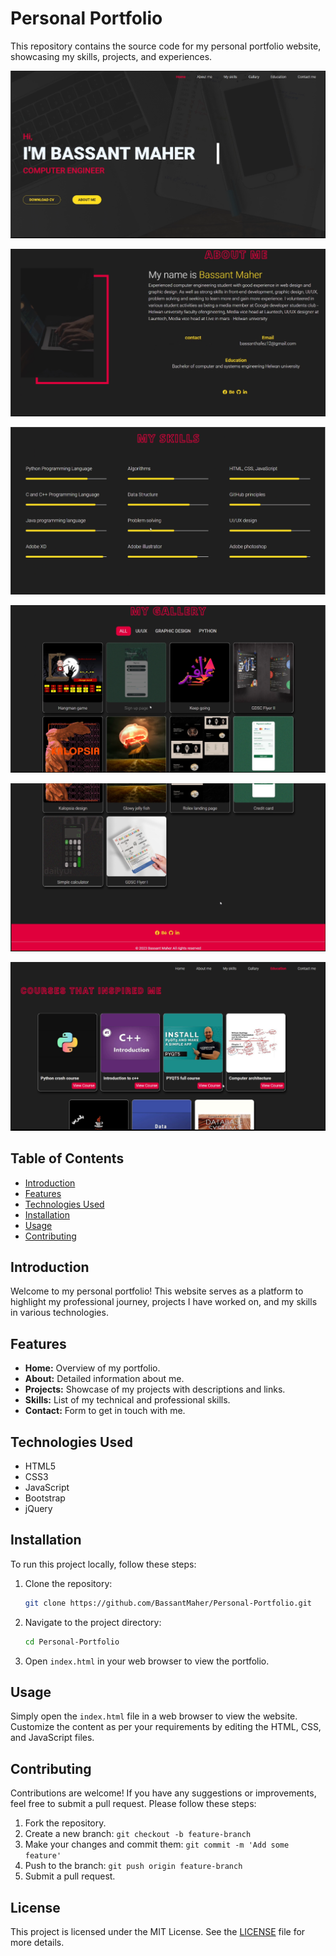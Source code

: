# Personal Portfolio

This repository contains the source code for my personal portfolio website, showcasing my skills, projects, and experiences.


![Portfolio Screenshot](images/1.png)

![Portfolio Screenshot](images/2.png)

![Portfolio Screenshot](images/3.png)

![Portfolio Screenshot](images/4.png)

![Portfolio Screenshot](images/5.png)

![Portfolio Screenshot](images/6.png)

## Table of Contents
- [Introduction](#introduction)
- [Features](#features)
- [Technologies Used](#technologies-used)
- [Installation](#installation)
- [Usage](#usage)
- [Contributing](#contributing)


## Introduction
Welcome to my personal portfolio! This website serves as a platform to highlight my professional journey, projects I have worked on, and my skills in various technologies.

## Features
- **Home:** Overview of my portfolio.
- **About:** Detailed information about me.
- **Projects:** Showcase of my projects with descriptions and links.
- **Skills:** List of my technical and professional skills.
- **Contact:** Form to get in touch with me.

## Technologies Used
- HTML5
- CSS3
- JavaScript
- Bootstrap
- jQuery

## Installation
To run this project locally, follow these steps:

1. Clone the repository:
    ```bash
    git clone https://github.com/BassantMaher/Personal-Portfolio.git
    ```
2. Navigate to the project directory:
    ```bash
    cd Personal-Portfolio
    ```
3. Open `index.html` in your web browser to view the portfolio.

## Usage
Simply open the `index.html` file in a web browser to view the website. Customize the content as per your requirements by editing the HTML, CSS, and JavaScript files.

## Contributing
Contributions are welcome! If you have any suggestions or improvements, feel free to submit a pull request. Please follow these steps:

1. Fork the repository.
2. Create a new branch: `git checkout -b feature-branch`
3. Make your changes and commit them: `git commit -m 'Add some feature'`
4. Push to the branch: `git push origin feature-branch`
5. Submit a pull request.

## License
This project is licensed under the MIT License. See the [LICENSE](LICENSE) file for more details.
